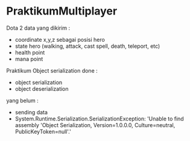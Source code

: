 # PraktikumMultiplayer
Dota 2 data yang dikirim :
- coordinate x,y,z sebagai posisi hero
- state hero (walking, attack, cast spell, death, teleport, etc)
- health point
- mana point

Praktikum Object serialization done :
- object serialization
- object deserialization

yang belum :

- sending data
- System.Runtime.Serialization.SerializationException: 'Unable to find assembly 'Object Serialization, Version=1.0.0.0, Culture=neutral, PublicKeyToken=null'.'
